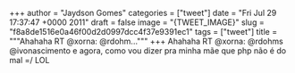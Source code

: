 
+++
author = "Jaydson Gomes"
categories = ["tweet"]
date = "Fri Jul 29 17:37:47 +0000 2011"
draft = false
image = "{TWEET_IMAGE}"
slug = "f8a8de1516e0a46f00d2d0997dcc4f37e9391ec1"
tags = ["tweet"]
title = """Ahahaha RT @xorna: @rdohm..."""
+++
Ahahaha RT @xorna: @rdohms @ivonascimento e agora, como vou dizer pra minha mãe que php não é do mal =/ LOL

